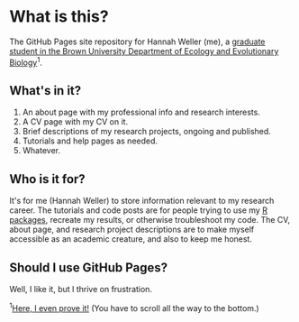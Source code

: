 # What is this?

The GitHub Pages site repository for Hannah Weller (me), a [graduate student in the Brown University Department of Ecology and Evolutionary Biology](https://www.brown.edu/academics/ecology-and-evolutionary-biology/people/faculty)<sup>1</sup>.

## What's in it?

1. An about page with my professional info and research interests.
2. A CV page with my CV on it.
3. Brief descriptions of my research projects, ongoing and published.
4. Tutorials and help pages as needed.
5. Whatever.

## Who is it for?

It's for me (Hannah Weller) to store information relevant to my research career. The tutorials and code posts are for people trying to use my [R](https://CRAN.R-project.org/package=colordistance) [packages](https://CRAN.R-project.org/package=countcolors), recreate my results, or otherwise troubleshoot my code. The CV, about page, and research project descriptions are to make myself accessible as an academic creature, and also to keep me honest.

## Should I use GitHub Pages?

Well, I like it, but I thrive on frustration.

<sup>1</sup>[Here, I even prove it!](https://www.brown.edu/academics/ecology-and-evolutionary-biology/people/grads) (You have to scroll all the way to the bottom.)
